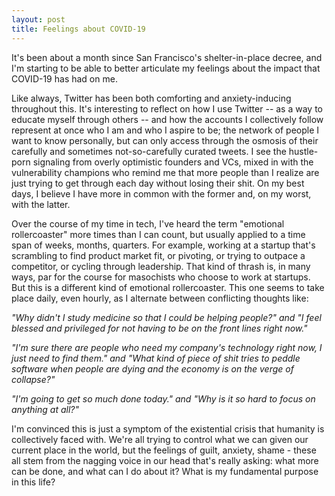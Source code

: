 ```yaml
---
layout: post
title: Feelings about COVID-19
---
```


It's been about a month since San Francisco's shelter-in-place decree, and I'm starting to be able to better articulate my feelings about the impact that COVID-19 has had on me.

Like always, Twitter has been both comforting and anxiety-inducing throughout this. It's interesting to reflect on how I use Twitter -- as a way to educate myself through others -- and how the accounts I collectively follow represent at once who I am and who I aspire to be; the network of people I want to know personally, but can only access through the osmosis of their carefully and sometimes not-so-carefully curated tweets. I see the hustle-porn signaling from overly optimistic founders and VCs, mixed in with the vulnerability champions who remind me that more people than I realize are just trying to get through each day without losing their shit. On my best days, I believe I have more in common with the former and, on my worst, with the latter.

Over the course of my time in tech, I've heard the term "emotional rollercoaster" more times than I can count, but usually applied to a time span of weeks, months, quarters. For example, working at a startup that's scrambling to find product market fit, or pivoting, or trying to outpace a competitor, or cycling through leadership. That kind of thrash is, in many ways, par for the course for masochists who choose to work at startups. But this is a different kind of emotional rollercoaster. This one seems to take place daily, even hourly, as I alternate between conflicting thoughts like:

*"Why didn't I study medicine so that I could be helping people?" and "I feel blessed and privileged for not having to be on the front lines right now."*

*"I'm sure there are people who need my company's technology right now, I just need to find them." and "What kind of piece of shit tries to peddle software when people are dying and the economy is on the verge of collapse?"*

*"I'm going to get so much done today." and "Why is it so hard to focus on anything at all?"*

I'm convinced this is just a symptom of the existential crisis that humanity is collectively faced with. We're all trying to control what we can given our current place in the world, but the feelings of guilt, anxiety, shame - these all stem from the nagging voice in our head that's really asking: what more can be done, and what can I do about it? What is my fundamental purpose in this life?
